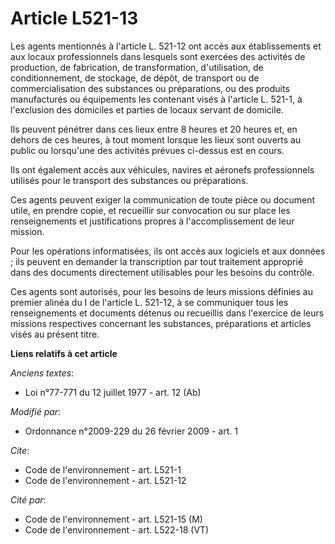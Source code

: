 # Article L521-13

Les agents mentionnés à l'article L. 521-12 ont accès aux établissements et aux locaux professionnels dans lesquels sont
exercées des activités de production, de fabrication, de transformation, d'utilisation, de conditionnement, de stockage, de
dépôt, de transport ou de commercialisation des substances ou préparations, ou des produits manufacturés ou équipements les
contenant visés à l'article L. 521-1, à l'exclusion des domiciles et parties de locaux servant de domicile. 

Ils peuvent pénétrer dans ces lieux entre 8 heures et 20 heures et, en dehors de ces heures, à tout moment lorsque les lieux
sont ouverts au public ou lorsqu'une des activités prévues ci-dessus est en cours. 

Ils ont également accès aux véhicules, navires et aéronefs professionnels utilisés pour le transport des substances ou
préparations. 

Ces agents peuvent exiger la communication de toute pièce ou document utile, en prendre copie, et recueillir sur convocation
ou sur place les renseignements et justifications propres à l'accomplissement de leur mission. 

Pour les opérations informatisées, ils ont accès aux logiciels et aux données ; ils peuvent en demander la transcription par
tout traitement approprié dans des documents directement utilisables pour les besoins du contrôle. 

Ces agents sont autorisés, pour les besoins de leurs missions définies au premier alinéa du I de l'article L. 521-12, à se
communiquer tous les renseignements et documents détenus ou recueillis dans l'exercice de leurs missions respectives
concernant les substances, préparations et articles visés au présent titre.

**Liens relatifs à cet article**

_Anciens textes_:

  - Loi n°77-771 du 12 juillet 1977 - art. 12 (Ab)

_Modifié par_:

  - Ordonnance n°2009-229 du 26 février 2009 - art. 1

_Cite_:

  - Code de l'environnement - art. L521-1
  - Code de l'environnement - art. L521-12

_Cité par_:

  - Code de l'environnement - art. L521-15 (M)
  - Code de l'environnement - art. L522-18 (VT)
